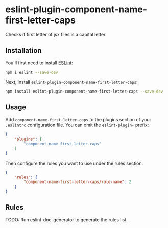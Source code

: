 # eslint-plugin-component-name-first-letter-caps

Checks if first letter of jsx files is a capital letter

## Installation

You'll first need to install [ESLint](https://eslint.org/):

```sh
npm i eslint --save-dev
```

Next, install `eslint-plugin-component-name-first-letter-caps`:

```sh
npm install eslint-plugin-component-name-first-letter-caps --save-dev
```

## Usage

Add `component-name-first-letter-caps` to the plugins section of your `.eslintrc` configuration file. You can omit the `eslint-plugin-` prefix:

```json
{
    "plugins": [
        "component-name-first-letter-caps"
    ]
}
```


Then configure the rules you want to use under the rules section.

```json
{
    "rules": {
        "component-name-first-letter-caps/rule-name": 2
    }
}
```

## Rules

<!-- begin auto-generated rules list -->
TODO: Run eslint-doc-generator to generate the rules list.
<!-- end auto-generated rules list -->


